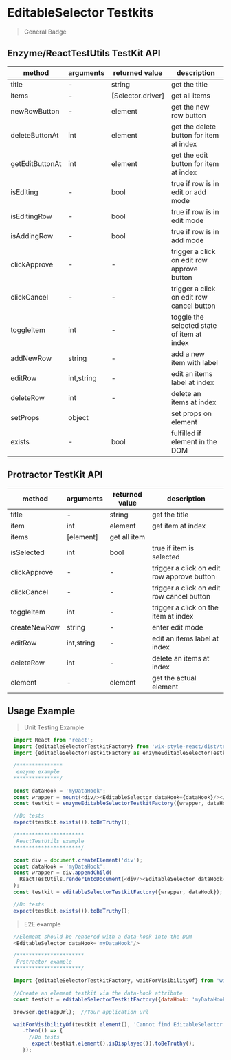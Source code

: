 # EditableSelector Testkits

> General Badge

## Enzyme/ReactTestUtils TestKit API

| method | arguments | returned value | description |
|--------|-----------|----------------|-------------|
| title | - | string | get the title |
| items | - | [Selector.driver] | get all items |
| newRowButton | - | element | get the new row button |
| deleteButtonAt | int | element | get the delete button for item at index |
| getEditButtonAt | int | element | get the edit button for item at index  |
| isEditing | - | bool | true if row is in edit or add mode |
| isEditingRow | - | bool | true if row is in edit mode |
| isAddingRow | - | bool | true if row is in add mode |
| clickApprove | - | - | trigger a click on edit row approve button |
| clickCancel | - | - | trigger a click on edit row cancel button |
| toggleItem | int | - | toggle the selected state of item at index |
| addNewRow | string | - | add a new item with label |
| editRow | int,string | - | edit an items label at index |
| deleteRow | int | - | delete an items at index |
| setProps | object |  | set props on element |
| exists | - | bool | fulfilled if element in the DOM |

## Protractor TestKit API

| method | arguments | returned value | description |
|--------|-----------|----------------|-------------|
| title | - | string | get the title |
| item | int | element | get item at index |
| items  | [element] | get all item |
| isSelected | int | bool | true if item is selected |
| clickApprove | - | - | trigger a click on edit row approve button |
| clickCancel | - | - | trigger a click on edit row cancel button |
| toggleItem | int | - | trigger a click on the item at index |
| createNewRow | string | - | enter edit mode |
| editRow | int,string | - | edit an items label at index |
| deleteRow | int | - | delete an items at index |
| element | - | element | get the actual element |

## Usage Example

> Unit Testing Example
```javascript
  import React from 'react';
  import {editableSelectorTestkitFactory} from 'wix-style-react/dist/testkit';
  import {editableSelectorTestkitFactory as enzymeEditableSelectorTestkitFactory} from 'wix-style-react/dist/testkit/enzyme';

  /***************
   enzyme example
  ***************/

  const dataHook = 'myDataHook';
  const wrapper = mount(<div/><EditableSelector dataHook={dataHook}/></div>);
  const testkit = enzymeEditableSelectorTestkitFactory({wrapper, dataHook});

  //Do tests
  expect(testkit.exists()).toBeTruthy();

  /**********************
   ReactTestUtils example
  **********************/

  const div = document.createElement('div');
  const dataHook = 'myDataHook';
  const wrapper = div.appendChild(
    ReactTestUtils.renderIntoDocument(<div/><EditableSelector dataHook={dataHook}/></div>, {dataHook})
  );
  const testkit = editableSelectorTestkitFactory({wrapper, dataHook});

  //Do tests
  expect(testkit.exists()).toBeTruthy();
```


> E2E example
```javascript
  //Element should be rendered with a data-hook into the DOM
  <EditableSelector dataHook='myDataHook'/>

  /**********************
   Protractor example
  **********************/

  import {editableSelectorTestkitFactory, waitForVisibilityOf} from 'wix-style-react/dist/testkit/protractor';

  //Create an element testkit via the data-hook attribute
  const testkit = editableSelectorTestkitFactory({dataHook: 'myDataHook'});

  browser.get(appUrl);  //Your application url

  waitForVisibilityOf(testkit.element(), 'Cannot find EditableSelector')
     .then(() => {
       //Do tests
        expect(testkit.element().isDisplayed()).toBeTruthy();
     });
```
